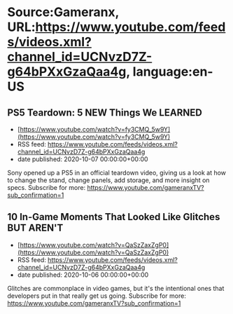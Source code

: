 # Source:Gameranx, URL:https://www.youtube.com/feeds/videos.xml?channel_id=UCNvzD7Z-g64bPXxGzaQaa4g, language:en-US

## PS5 Teardown: 5 NEW Things We LEARNED
 - [https://www.youtube.com/watch?v=fy3CMQ_5w9Y](https://www.youtube.com/watch?v=fy3CMQ_5w9Y)
 - RSS feed: https://www.youtube.com/feeds/videos.xml?channel_id=UCNvzD7Z-g64bPXxGzaQaa4g
 - date published: 2020-10-07 00:00:00+00:00

Sony opened up a PS5 in an official teardown video, giving us a look at how to change the stand, change panels, add storage, and more insight on specs.
Subscribe for more: https://www.youtube.com/gameranxTV?sub_confirmation=1

## 10 In-Game Moments That Looked Like Glitches BUT AREN'T
 - [https://www.youtube.com/watch?v=QaSzZaxZgP0](https://www.youtube.com/watch?v=QaSzZaxZgP0)
 - RSS feed: https://www.youtube.com/feeds/videos.xml?channel_id=UCNvzD7Z-g64bPXxGzaQaa4g
 - date published: 2020-10-06 00:00:00+00:00

Glitches are commonplace in video games, but it's the intentional ones that developers put in that really get us going.
Subscribe for more: https://www.youtube.com/gameranxTV?sub_confirmation=1


